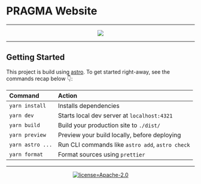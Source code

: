 # PRAGMA Website

---

<p align="center">
  <a href="https://github.com/pragma-org/website/actions/workflows/continuous-integration.yml"><img src="https://img.shields.io/github/actions/workflow/status/pragma-org/website/continuous-integration.yml?style=for-the-badge"/></a>
</p>

---

## Getting Started

This project is build using [astro](https://astro.build). To get started right-away, see the commands recap below 👇:

| Command                   | Action                                           |
| :------------------------ | :----------------------------------------------- |
| `yarn install`            | Installs dependencies                            |
| `yarn dev`                | Starts local dev server at `localhost:4321`      |
| `yarn build`              | Build your production site to `./dist/`          |
| `yarn preview`            | Preview your build locally, before deploying     |
| `yarn astro ...`          | Run CLI commands like `astro add`, `astro check` |
| `yarn format`             | Format sources using `prettier`                  |

---

<p align="center">
  <a href="https://github.com/pragma-org/website/blob/master/LICENSE"><img src="https://img.shields.io/github/license/pragma-org/website?style=for-the-badge" alt="license=Apache-2.0" /></a>
</p>
